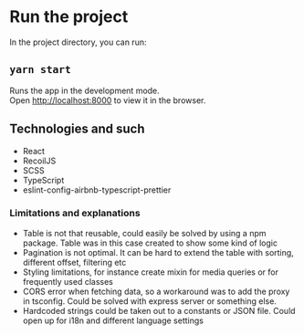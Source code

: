 # Run the project

In the project directory, you can run:

## `yarn start`

Runs the app in the development mode.\
Open [http://localhost:8000](http://localhost:8000) to view it in the browser.

## Technologies and such
* React
* RecoilJS
* SCSS
* TypeScript
* eslint-config-airbnb-typescript-prettier
### Limitations and explanations
* Table is not that reusable, could easily be solved by using a npm package. Table was in this case created to show some kind of logic
* Pagination is not optimal. It can be hard to extend the table with sorting, different offset, filtering etc
* Styling limitations, for instance create mixin for media queries or for frequently used classes
* CORS error when fetching data, so a workaround was to add the proxy in tsconfig. Could be solved with express server or something else.
* Hardcoded strings could be taken out to a constants or JSON file. Could open up for i18n and different language settings